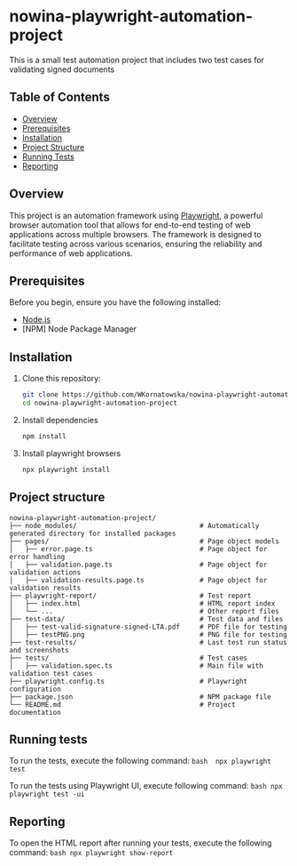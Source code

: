 # nowina-playwright-automation-project
This is a small test automation project that includes two test cases for validating signed documents

## Table of Contents
- [Overview](#overview)
- [Prerequisites](#prerequisites)
- [Installation](#installation)
- [Project Structure](#project-structure)
- [Running Tests](#running-tests)
- [Reporting](#reporting)

## Overview
This project is an automation framework using [Playwright](https://playwright.dev/), a powerful browser automation tool that allows for end-to-end testing of web applications across multiple browsers. The framework is designed to facilitate testing across various scenarios, ensuring the reliability and performance of web applications.

## Prerequisites
Before you begin, ensure you have the following installed:
- [Node.js](https://nodejs.org/en)
- [NPM] Node Package Manager 


## Installation
1. Clone this repository:
   ```bash
   git clone https://github.com/WKornatowska/nowina-playwright-automation-project.git
   cd nowina-playwright-automation-project
   ```
2. Install dependencies
    ```bash
    npm install
    ```
3. Install playwright browsers
    ```bash
    npx playwright install 
    ```

## Project structure

```plaintext
nowina-playwright-automation-project/
├── node_modules/                               # Automatically generated directory for installed packages
├── pages/                                      # Page object models
│   ├── error.page.ts                           # Page object for error handling
│   ├── validation.page.ts                      # Page object for validation actions
│   ├── validation-results.page.ts              # Page object for validation results
├── playwright-report/                          # Test report
│   ├── index.html                              # HTML report index
│   └── ...                                     # Other report files
├── test-data/                                  # Test data and files
│   ├── test-valid-signature-signed-LTA.pdf     # PDF file for testing
│   ├── testPNG.png                             # PNG file for testing
├── test-results/                               # Last test run status and screenshots
├── tests/                                      # Test cases
│   ├── validation.spec.ts                      # Main file with validation test cases
├── playwright.config.ts                        # Playwright configuration 
├── package.json                                # NPM package file
└── README.md                                   # Project documentation
```

## Running tests
To run the tests, execute the following command:
    ```bash 
        npx playwright test
    ```

To run the tests using Playwright UI, execute following command:
    ```bash
    npx playwright test -ui
    ```
## Reporting
To open the HTML report after running your tests, execute the following command:
    ```bash
    npx playwright show-report
    ```